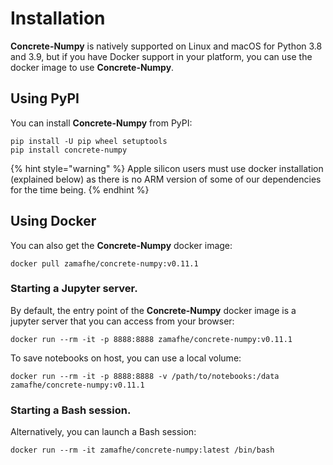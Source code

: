 # Installation

**Concrete-Numpy** is natively supported on Linux and macOS for Python 3.8 and 3.9, but if you have Docker support in your platform, you can use the docker image to use **Concrete-Numpy**.

## Using PyPI

You can install **Concrete-Numpy** from PyPI:

```shell
pip install -U pip wheel setuptools
pip install concrete-numpy
```

{% hint style="warning" %}
Apple silicon users must use docker installation (explained below) as there is no ARM version of some of our dependencies for the time being.
{% endhint %}

## Using Docker

You can also get the **Concrete-Numpy** docker image:

```shell
docker pull zamafhe/concrete-numpy:v0.11.1
```

### Starting a Jupyter server.

By default, the entry point of the **Concrete-Numpy** docker image is a jupyter server that you can access from your browser:

```shell
docker run --rm -it -p 8888:8888 zamafhe/concrete-numpy:v0.11.1
```

To save notebooks on host, you can use a local volume:

```shell
docker run --rm -it -p 8888:8888 -v /path/to/notebooks:/data zamafhe/concrete-numpy:v0.11.1
```

### Starting a Bash session.

Alternatively, you can launch a Bash session:

```shell
docker run --rm -it zamafhe/concrete-numpy:latest /bin/bash
```
